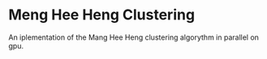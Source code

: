 # Meng Hee Heng Clustering
An iplementation of the Mang Hee Heng clustering algorythm in parallel on gpu.
